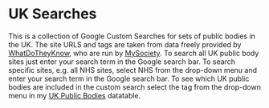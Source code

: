UK Searches
===========

This is a collection of Google Custom Searches for sets of public bodies in the UK. The site URLS and tags are taken from data freely provided by [WhatDoTheyKnow][WDTK], who are run by [MySociety][MyS]. To search all UK public body sites just enter your search term in the Google search bar. To search specific sites, e.g. all NHS sites, select NHS from the drop-down menu and enter your search term in the Google search bar. To see which UK public bodies are included in the custom search select the tag from the drop-down menu in my [UK Public Bodies][UKPB] datatable.


[UKPB]: http://datamineruk.github.io/journo-tools/uk-public-bodies/
[WDTK]: https://www.whatdotheyknow.com/
[MyS]: http://www.mysociety.org/
